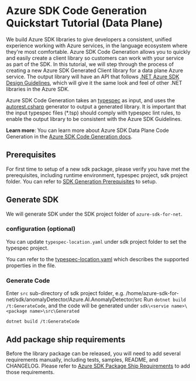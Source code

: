 # Azure SDK Code Generation Quickstart Tutorial (Data Plane)

We build Azure SDK libraries to give developers a consistent, unified experience working with Azure services, in the language ecosystem where they're most comfortable.  Azure SDK Code Generation allows you to quickly and easily create a client library so customers can work with your service as part of the SDK.  In this tutorial, we will step through the process of creating a new Azure SDK Generated Client library for a data plane Azure service.  The output library will have an API that follows [.NET Azure SDK Design Guidelines](https://azure.github.io/azure-sdk/dotnet_introduction.html), which will give it the same look and feel of other .NET libraries in the Azure SDK.

Azure SDK Code Generation takes an [typespec](https://microsoft.github.io/typespec/) as input, and uses the [autorest.csharp](https://github.com/Azure/autorest.csharp) generator to output a generated library.  It is important that the input typespec files (*.tsp) should comply with typespec lint rules, to enable the output library to be consistent with the Azure SDK Guidelines.

**Learn more**: You can learn more about Azure SDK Data Plane Code Generation in the [Azure SDK Code Generation docs](https://github.com/Azure/azure-sdk-for-net/blob/main/sdk/core/Azure.Core/samples/ProtocolMethods.md).

## Prerequisites

For first time to setup of a new sdk package, please verify you have met the prerequisites, including runtime environment, typespec project, sdk project folder. You can refer to [SDK Generation Prerequisites](https://github.com/Azure/azure-sdk-for-net/blob/main/doc/DataPlaneCodeGeneration/AzureSDKGeneration_Prerequistites.md) to setup.

## Generate SDK

We will generate SDK under the SDK project folder of `azure-sdk-for-net`.

### configuration (optional)

You can update `typespec-location.yaml` under sdk project folder to set the typespec project.

You can refer to the [typespec-location.yaml](https://github.com/Azure/azure-sdk-tools/blob/main/doc/common/Cadl-Project-Scripts.md#cadl-locationyaml) which describes the supported properties in the file.

### Generate Code

Enter `src` sub-directory of sdk project folder, e.g. /home/azure-sdk-for-net/sdk/anomalyDetector/Azure.AI.AnomalyDetector/src
Run `dotnet build /t:GenerateCode`, and the code will be generated under `sdk\<servie name>\<package name>\src\Generated`

```dotnetcli
dotnet build /t:GenerateCode
```

## Add package ship requirements

Before the library package can be released, you will need to add several requirements manually, including tests, samples, README, and CHANGELOG. Please refer to [Azure SDK Package Ship Requirements](https://github.com/Azure/azure-sdk-for-net/blob/main/doc/DataPlaneCodeGeneration/Azure_SDK_Package_Ship_Requirements.md) to add those requirements.
